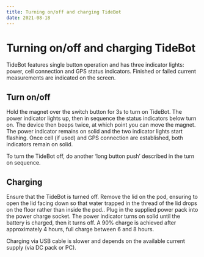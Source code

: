 ```yaml
---
title: Turning on/off and charging TideBot
date: 2021-08-18
---
```


# Turning on/off and charging TideBot

TideBot features single button operation and has three indicator lights: power, cell connection and GPS status indicators. Finished or failed current measurements are indicated on the screen.

## Turn on/off

Hold the magnet over the switch button for 3s to turn on TideBot. The power indicator lights up, then in sequence the status indicators below turn on. The device then beeps twice, at which point you can move the magnet. The power indicator remains on solid and the two indicator lights start flashing. Once cell (if used) and GPS connection are established, both indicators remain on solid.

To turn the TideBot off, do another ‘long button push’ described in the turn on sequence.

## Charging

Ensure that the TideBot is turned off. Remove the lid on the pod, ensuring to open the lid facing down so that water trapped in the thread of the lid drops on the floor rather than inside the pod.. Plug in the supplied power pack into the power charge socket. The power indicator turns on solid until the battery is charged, then it turns off. A 90% charge is achieved after approximately 4 hours, full charge between 6 and 8 hours.

Charging via USB cable is slower and depends on the available current supply (via DC pack or PC).
